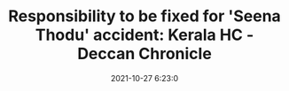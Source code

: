 ---
"title": "Responsibility to be fixed for 'Seena Thodu' accident: Kerala HC - Deccan Chronicle"
"date": "2021-10-27 6:23:0"
"feed_name": "GOOGLENEWSCONSTRUCTION"
"feed_website": "https://news.google.com/search?q=construction%2Bincident&hl=en-US&gl=US&ceid=US:en"
"feed_rss": "https://news.google.com/rss/search?q=construction%2Bincident&hl=en-US&gl=US&ceid=US:en"
"link": "https://www.deccanchronicle.com/nation/in-other-news/271021/responsibility-to-be-fixed-for-seena-thodu-accident-kerala-hc.html"
"source": "{'href': 'https://www.deccanchronicle.com', 'title': 'Deccan Chronicle'}"
"file": "_posts/2021-1-1-1ab5876c9ed23db034dc57b46f644ea14f0c7670.md"
"accident": "1"
"drilling": "1"
"dead": "0"
"injured": "0"
"arrested": "0"
"place": "unknown place"
"where": "unknown site"
"causes": "unknown"
"place_uri": "unknown place"
---